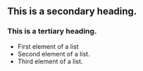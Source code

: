 ## This is a secondary heading.
### This is a tertiary heading.



* First element of a list
* Second element of a list.
* Third element of a list.